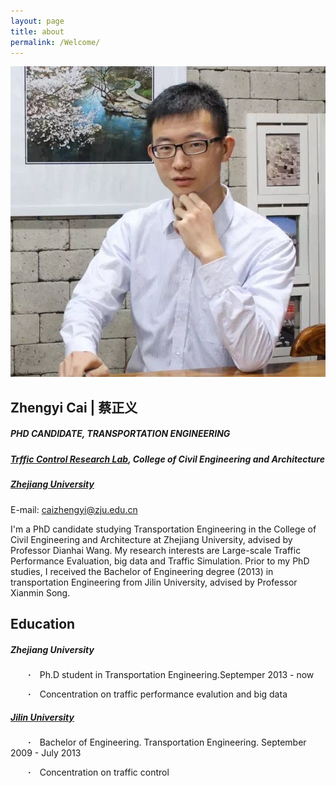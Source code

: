 ```yaml
---
layout: page
title: about
permalink: /Welcome/
---
```


![QR code](/images/IMG.JPG "photo")

## Zhengyi Cai | 蔡正义
##### PHD CANDIDATE,  TRANSPORTATION ENGINEERING
##### [Trffic Control Research Lab](http://tcrl.zju.edu.cn/), College of Civil Engineering and Architecture
##### [Zhejiang University](http://www.zju.edu.cn/)

E-mail: caizhengyi@zju.edu.cn 

I'm a PhD candidate studying  Transportation Engineering in the College of Civil Engineering and Architecture at Zhejiang University, advised by Professor Dianhai Wang. My research interests are Large-scale Traffic Performance Evaluation, big data and Traffic Simulation. 
Prior to my PhD studies, I received the Bachelor of Engineering degree (2013) in transportation Engineering from Jilin University, advised by Professor Xianmin Song.

## Education

##### Zhejiang University

&emsp;&emsp;**·**&emsp;Ph.D student in Transportation Engineering.Septemper 2013 - now

&emsp;&emsp;**·**&emsp;Concentration on traffic performance evalution and big data
##### [Jilin University](http://www.jlu.edu.cn/)
&emsp;&emsp;**·**&emsp;Bachelor of Engineering. Transportation Engineering.  September 2009 - July 2013

&emsp;&emsp;**·**&emsp;Concentration on traffic control

